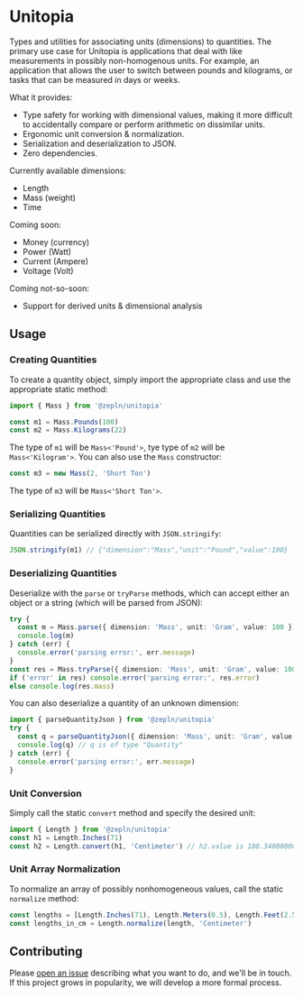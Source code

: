 # Unitopia

Types and utilities for associating units (dimensions) to quantities. The primary use case for Unitopia is
applications that deal with like measurements in possibly non-homogenous units. For example, an application
that allows the user to switch between pounds and kilograms, or tasks that can be measured in days or weeks.

What it provides:

- Type safety for working with dimensional values, making it more difficult to accidentally compare or perform arithmetic on dissimilar units.
- Ergonomic unit conversion & normalization.
- Serialization and deserialization to JSON.
- Zero dependencies.

Currently available dimensions:

- Length
- Mass (weight)
- Time

Coming soon:

- Money (currency)
- Power (Watt)
- Current (Ampere)
- Voltage (Volt)

Coming not-so-soon:

- Support for derived units & dimensional analysis

## Usage

### Creating Quantities

To create a quantity object, simply import the appropriate class and use the appropriate static method:

```ts
import { Mass } from '@zepln/unitopia'

const m1 = Mass.Pounds(100)
const m2 = Mass.Kilograms(22)
```

The type of `m1` will be `Mass<'Pound'>`, tye type of `m2` will be `Mass<'Kilogram'>`. You can also use the `Mass` constructor:

```ts
const m3 = new Mass(2, 'Short Ton')
```

The type of `m3` will be `Mass<'Short Ton'>`.

### Serializing Quantities

Quantities can be serialized directly with `JSON.stringify`:

```ts
JSON.stringify(m1) // {"dimension":"Mass","unit":"Pound","value":100}
```

### Deserializing Quantities

Deserialize with the `parse` or `tryParse` methods, which can accept either an object or a string (which will be parsed from JSON):

```ts
try {
  const m = Mass.parse({ dimension: 'Mass', unit: 'Gram', value: 100 })
  console.log(m)
} catch (err) {
  console.error('parsing error:', err.message)
}
const res = Mass.tryParse({ dimension: 'Mass', unit: 'Gram', value: 100 })
if ('error' in res) console.error('parsing error:', res.error)
else console.log(res.mass)
```

You can also deserialize a quantity of an unknown dimension:

```ts
import { parseQuantityJson } from '@zepln/unitopia'
try {
  const q = parseQuantityJson({ dimension: 'Mass', unit: 'Gram', value: 100 })
  console.log(q) // q is of type "Quantity"
} catch (err) {
  console.error('parsing error:', err.message)
}
```

### Unit Conversion

Simply call the static `convert` method and specify the desired unit:

```ts
import { Length } from '@zepln/unitopia'
const h1 = Length.Inches(71)
const h2 = Length.convert(h1, 'Centimeter') // h2.value is 180.34000000072135
```

### Unit Array Normalization

To normalize an array of possibly nonhomogeneous values, call the static `normalize` method:

```ts
const lengths = [Length.Inches(71), Length.Meters(0.5), Length.Feet(2.5)]
const lengths_in_cm = Length.normalize(length, 'Centimeter')
```

## Contributing

Please [open an issue](https://github.com/EthanRBrown/unitopia/issues) describing what you want to do, and we'll be in touch. If this project grows in popularity, we will develop a more formal process.
